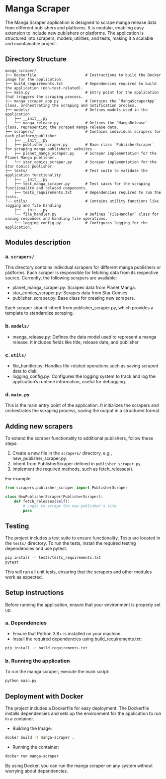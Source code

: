# Manga Scraper
The Manga Scraper application is designed to scrape manga release data from different publishers and platforms. It is modular, enabling easy extension to include new publishers or platforms. The application is structured into scrapers, models, utilities, and tests, making it a scalable and maintainable project.

## Directory Structure
```
manga_scraper/  
├── Dockerfile                      # Instructions to build the Docker image for the application.
├── build_requirements.txt          # Dependencies required to build the application (non-test-related).
├── main.py                         # Entry point for the application that triggers the scraping process.
├── manga_scraper_app.py            # Contains the `MangaScraperApp` class, orchestrating the scraping and notification process.
├── models/                         # Defines models used in the application      
│   ├── __init__.py                 
│   └── manga_release.py            # Defines the `MangaRelease` class, representing the scraped manga release data.
├── scrapers/                       # Contains individual scrapers for each platform/publisher   
│   ├── __init__.py                 
│   ├── publisher_scraper.py        # Base class `PublisherScraper` for scraping manga publishers' websites.
│   ├── planet_manga_scraper.py     # Scraper implementation for the Planet Manga publisher.
│   └── star_comics_scraper.py      # Scraper implementation for the Star Comics publisher.
├── tests/                          # Test suite to validate the application functionality
│   ├── __init__.py                 
│   ├── test_manga_scraper.py       # Test cases for the scraping functionality and related components.
│   ├── tests_requirements.txt      # Dependencies required to run the tests.
└── utils/                          # Contains utility functions like logging and file handling
    ├── __init__.py                 
    └── file_handler.py             # Defines `FileHandler` class for saving responses and handling file operations.
    └── logging_config.py           # Configures logging for the application.
```

## Modules description 
### a. ```scrapers/```
This directory contains individual scrapers for different manga publishers or platforms. Each scraper is responsible for fetching data from its respective source. Currently, the following scrapers are available:
- planet_manga_scraper.py: Scrapes data from Planet Manga.
- star_comics_scraper.py: Scrapes data from Star Comics.
- publisher_scraper.py: Base class for creating new scrapers.

Each scraper should inherit from publisher_scraper.py, which provides a template to standardize scraping.

### b. ```models/```
- manga_release.py: Defines the data model used to represent a manga release. It includes fields like title, release date, and publisher

### c. ```utils/```
- file_handler.py: Handles file-related operations such as saving scraped data to disk.
- logging_config.py: Configures the logging system to track and log the application’s runtime information, useful for debugging.

### d. ```main.py```
This is the main entry point of the application. It initializes the scrapers and orchestrates the scraping process, saving the output in a structured format.

## Adding new scrapers 
To extend the scraper functionality to additional publishers, follow these steps:

1. Create a new file in the ```scrapers/``` directory, e.g., new_publisher_scraper.py.
2. Inherit from PublisherScraper defined in ```publisher_scraper.py```.
3. Implement the required methods, such as fetch_releases().

For example:
```python
from scrapers.publisher_scraper import PublisherScraper

class NewPublisherScraper(PublisherScraper):
    def fetch_releases(self):
        # Logic to scrape the new publisher's site
        pass
```

## Testing 
The project includes a test suite to ensure functionality. Tests are located in the ```tests/``` directory. To run the tests, install the required testing dependencies and use pytest.

```bash
pip install -r tests/tests_requirements.txt
pytest
```
This will run all unit tests, ensuring that the scrapers and other modules work as expected.

## Setup instructions 
Before running the application, ensure that your environment is properly set up.

### a. Dependencies
- Ensure that Python 3.8+ is installed on your machine.
- Install the required dependencies using build_requirements.txt:
```bash
pip install -r build_requirements.txt
```

### b. Running the application 
To run the manga scraper, execute the main script:
```python
python main.py
```

## Deployment with Docker
The project includes a Dockerfile for easy deployment. The Dockerfile installs dependencies and sets up the environment for the application to run in a container.

- Building the Image: 
```bash
docker build -t manga-scraper .
```

- Running the container: 
```bash
docker run manga-scraper
```

By using Docker, you can run the manga scraper on any system without worrying about dependencies.



